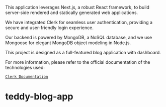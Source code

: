 This application leverages Next.js, a robust React framework, to build server-side rendered and statically generated web applications.

We have integrated Clerk for seamless user authentication, providing a secure and user-friendly login experience.

Our backend is powered by MongoDB, a NoSQL database, and we use Mongoose for elegant MongoDB object modeling in Node.js.

This project is designed as a full-featured blog application with dashboard.

For more information, please refer to the official documentation of the technologies used:

[`Clerk Documentation`](https://go.clerk.com/fgJHKlt)
# teddy-blog-app
